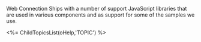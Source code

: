 ﻿Web Connection Ships with a number of support JavaScript libraries that are used in various components and as support for some of the samples we use.

<%= ChildTopicsList(oHelp,'TOPIC') %>